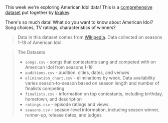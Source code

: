 <!-- 
1. Describe the dataset. See previous weeks for the general format
of the DESCRIPTION. The description is the part of the readme.md file above "The
Data"; everything else will be filled in from the other md files in this
directory + automatic scripts. We usually include brief introduction along the lines of "This week we're exploring DATASET" or "The dataset this week comes from SOURCE", then a quote starting with ">", then a few questions participants might seek to answer using the data.
2. Delete this comment block.
--> 

This week we're exploring American Idol data! This is a [comprehensive dataset](https://github.com/kkakey/American_Idol/tree/main) put together by [kkakey](https://github.com/kkakey).

There's so much data! What do you want to know about American Idol? Song choices, TV ratings, characteristics of winners?

>Data in this dataset comes from [Wikipedia](https://www.wikipedia.org/). Data collected on seasons 1-18 of American Idol.

>The Datasets
> * `songs.csv` - songs that contestants sang and competed with on American Idol from seasons 1-18
> * `auditions.csv` - audition, cities, dates, and venues
> * `elimination_chart.csv` - eliminations by week. Data availability varies season-to-season based on season length and number of finalists competing
> * `finalists.csv` - information on top contestants, including birthday, hometown, and description
> * `ratings.csv` - episode ratings and views.
> * `seasons.csv` - season-level information, including season winner, runner-up, release dates, and judges


